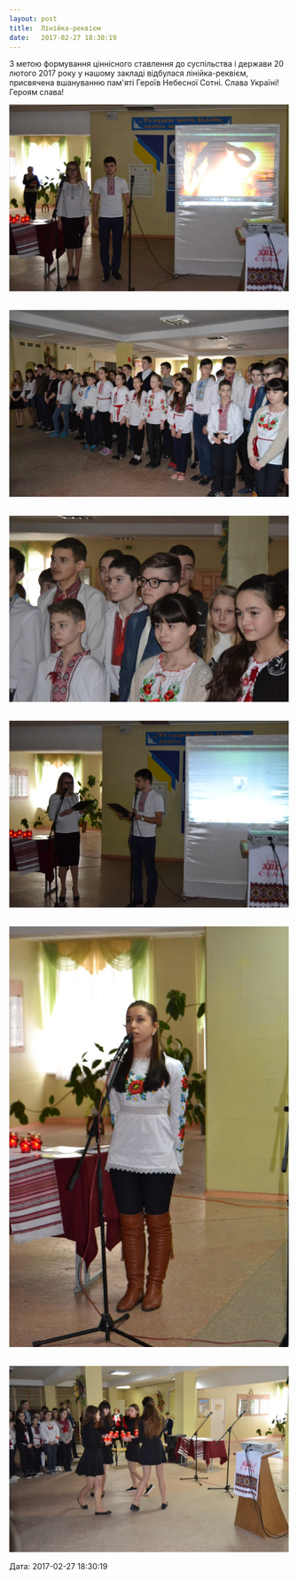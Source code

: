 ```yaml
---
layout: post
title:  Лінійка-реквієм
date:   2017-02-27 18:30:19
---
```

  

З метою формування ціннісного ставлення до суспільства і держави 20 лютого 2017 року у нашому закладі відбулася лінійка-реквієм, присвячена вшануванню пам'яті Героїв Небесної Сотні. Слава Україні! Героям слава!

![](/assets/tiger-1488212840.jpg)

 ![](/assets/tiger-1488212860.jpg)

 ![](/assets/tiger-1488212880.jpg)

 ![](/assets/tiger-1488212900.jpg)

 ![](/assets/tiger-1488212953.jpg)

 ![](/assets/tiger-1488212975.jpg)

  
Дата: 2017-02-27 18:30:19